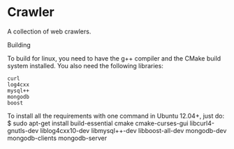 # Crawler
A collection of web crawlers.

Building

To build for linux, you need to have the g++ compiler and the CMake build system installed. You also need the following libraries:

	curl
	log4cxx
	mysql++
	mongodb
	boost
To install all the requirements with one command in Ubuntu 12.04+, just do:
	$ sudo apt-get install build-essential cmake cmake-curses-gui libcurl4-gnutls-dev liblog4cxx10-dev libmysql++-dev libboost-all-dev mongodb-dev mongodb-clients mongodb-server

